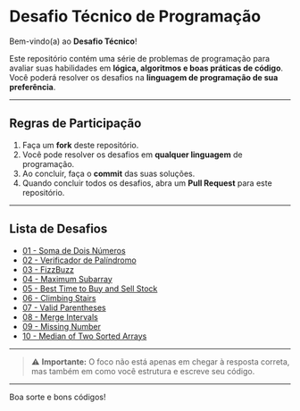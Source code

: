 #  Desafio Técnico de Programação

Bem-vindo(a) ao **Desafio Técnico**!  

Este repositório contém uma série de problemas de programação para avaliar suas habilidades em **lógica, algoritmos e boas práticas de código**.  
Você poderá resolver os desafios na **linguagem de programação de sua preferência**.

---


##  Regras de Participação

1. Faça um **fork** deste repositório.  
2. Você pode resolver os desafios em **qualquer linguagem** de programação.  
3. Ao concluir, faça o **commit** das suas soluções.
4. Quando concluir todos os desafios, abra um **Pull Request** para este repositório.
---

##  Lista de Desafios

- [01 - Soma de Dois Números](01-soma-de-dois-numeros/README.md)
- [02 - Verificador de Palíndromo](02-verificador-de-palindromo/README.md)
- [03 - FizzBuzz](03-fizzbuzz/README.md)
- [04 - Maximum Subarray](04-maximum-subarray/README.md)
- [05 - Best Time to Buy and Sell Stock](05-best-time-to-buy-and-sell-stock/README.md)
- [06 - Climbing Stairs](06-climbing-stairs/README.md)
- [07 - Valid Parentheses](07-valid-parentheses/README.md)
- [08 - Merge Intervals](08-merge-intervals/README.md)
- [09 - Missing Number](09-missing-number/README.md)
- [10 - Median of Two Sorted Arrays](10-median-two-arrays/README.md)

---


> ⚠️ **Importante:** O foco não está apenas em chegar à resposta correta, mas também em como você estrutura e escreve seu código.

---

Boa sorte e bons códigos! 
